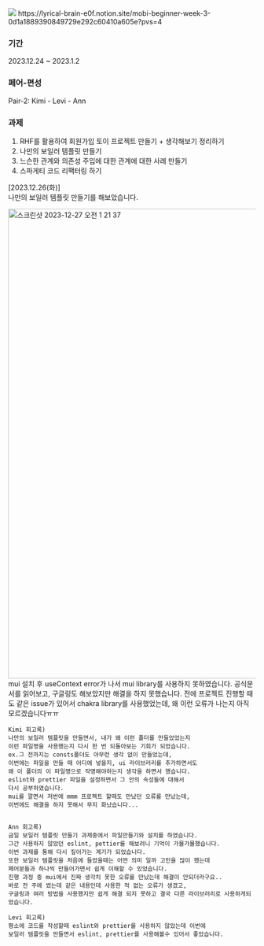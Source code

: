 <img src="https://capsule-render.vercel.app/api?type=waving&color=dfbcf7&height=200&section=header&text=mobi-3th-begginer-2&fontSize=40&fontColor=FFFFFF" />
https://lyrical-brain-e0f.notion.site/mobi-beginner-week-3-0d1a1889390849729e292c60410a605e?pvs=4

### 기간

2023.12.24 ~ 2023.1.2

### 페어-편성

Pair-2: Kimi - Levi - Ann

### 과제

1. RHF를 활용하여 회원가입 토이 프로젝트 만들기 + 생각해보기 정리하기
2. 나만의 보일러 템플릿 만들기
3. 느슨한 관계와 의존성 주입에 대한 관계에 대한 사례 만들기
4. 스파게티 코드 리팩터링 하기

[2023.12.26(화)]</br>
나만의 보일러 템플릿 만들기를 해보았습니다.

<img width="955" alt="스크린샷 2023-12-27 오전 1 21 37" src="https://github.com/mobi-community/mobi-2th-begginer-2/assets/134191815/3b62c38c-c404-43b2-97fa-0cade66272bf">
mui 설치 후 useContext error가 나서 mui library를 사용하지 못하였습니다.
공식문서를 읽어보고, 구글링도 해보았지만 해결을 하지 못했습니다.
전에 프로젝트 진행할 때도 같은 issue가 있어서 chakra library를 사용했었는데,
왜 이런 오류가 나는지 아직 모르겠습니다ㅠㅠ

```
Kimi 회고록)
나만의 보일러 템플릿을 만들면서, 내가 왜 이런 폴더를 만들었었는지
이런 파일명을 사용했는지 다시 한 번 되돌아보는 기회가 되었습니다.
ex.그 전까지는 consts폴더도 아무런 생각 없이 만들었는데,
이번에는 파일을 만들 때 어디에 넣을지, ui 라이브러리를 추가하면서도
왜 이 폴더의 이 파일명으로 작명해야하는지 생각을 하면서 했습니다.
eslint와 prettier 파일을 설정하면서 그 안의 속성들에 대해서
다시 공부하였습니다.
mui를 깔면서 저번에 mmm 프로젝트 할때도 만났던 오류를 만났는데,
이번에도 해결을 하지 못해서 무지 화났습니다...


Ann 회고록)
금일 보일러 템플릿 만들기 과제중에서 파일만들기와 설치를 하였습니다.
그간 사용하지 않았던 eslint, pettier를 해보려니 기억이 가물가물했습니다.
이번 과제를 통해 다시 짚어가는 계기가 되었습니다.
또한 보일러 템플릿을 처음에 들었을때는 어떤 의미 일까 고민을 많이 했는데
페어분들과 하나씩 만들어가면서 쉽게 이해할 수 있었습니다.
진행 과정 중 mui에서 진짜 생각치 못한 오류를 만났는데 해결이 안되더라구요..
바로 전 주에 썼는데 같은 내용인데 사용한 적 없는 오류가 생겼고,
구글링과 여러 방법을 사용했지만 쉽게 해결 되지 못하고 결국 다른 라이브러리로 사용하게되었습니다.

Levi 회고록)
평소에 코드를 작성할때 eslint와 prettier를 사용하지 않았는데 이번에
보일러 템플릿을 만들면서 eslint, prettier를 사용해볼수 있어서 좋았습니다.
```
